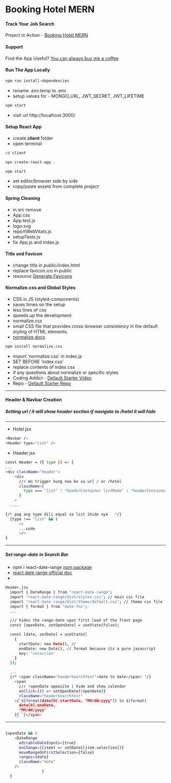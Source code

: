 # Booking Hotel MERN

#### Track Your Job Search

Project in Action - [Booking Hotel MERN](https://www.jobify.live/)

#### Support

Find the App Useful? [You can always buy me a coffee](https://www.buymeacoffee.com/johnsmilga)

#### Run The App Locally

```sh
npm run install-dependencies
```

- rename .env.temp to .env
- setup values for - MONGO_URL, JWT_SECRET, JWT_LIFETIME

```sh
npm start
```

- visit url http://localhost:3000/

#### Setup React App

- create <b>client</b> folder
- open terminal

```sh
cd client
```

```sh
npx create-react-app .
```

```sh
npm start
```

- set editor/browser side by side
- copy/paste assets from complete project

#### Spring Cleaning

- in src remove
- App.css
- App.test.js
- logo.svg
- reportWebVitals.js
- setupTests.js
- fix App.js and index.js

#### Title and Favicon

- change title in public/index.html
- replace favicon.ico in public
- resource [Generate Favicons](https://favicon.io/)

#### Normalize.css and Global Styles

- CSS in JS (styled-components)
- saves times on the setup
- less lines of css
- speeds up the development
- normalize.css
- small CSS file that provides cross-browser consistency in the default styling of HTML elements.
- [normalize docs](https://necolas.github.io/normalize.css/)

```sh
npm install normalize.css
```

- import 'normalize.css' in index.js
- SET BEFORE 'index.css'
- replace contents of index.css
- if any questions about normalize or specific styles
- Coding Addict - [Default Starter Video](https://youtu.be/UDdyGNlQK5w)
- Repo - [Default Starter Repo](https://github.com/john-smilga/default-starter)

<hr>

#### Header & Navbar Creation

##### Setting url / it will show header section if navigate to /hotel it will hide

<hr>

- Hotel.jsx

```sh
<Navbar />
<Header type="list" />
```

- Header.jsx

```sh
const Header = ({ type }) => {
...
<div className="header">
    <div
      /// mo trigger kung naa ko sa url / or /hotel
      className={
        type === "list" ? "headerContainer listMode" : "headerContainer"
      }
    >
  ....

{/* pag ang type dili equal sa list ihide nya   */}
  {type !== "list" && (
      <>
      ...code
      </>
}
```

<hr>

##### Set range-date in Search Bar

- npm i react-date-range [npm package](https://www.npmjs.com/package/react-date-range)
- [react date range official doc](https://hypeserver.github.io/react-date-range/)
-

```sh
Header.jsx
  import { DateRange } from "react-date-range";
  import "react-date-range/dist/styles.css"; // main css file
  import "react-date-range/dist/theme/default.css"; // theme css file
  import { format } from "date-fns";
  ...

  /// hides the range-date upon first load of the front page
  const [openDate, setOpenDate] = useState(false);

  const [date, setDate] = useState([
    {
      startDate: new Date(), //
      endDate: new Date(), // format because its a pure javascript
      key: "selection"
    }
  ]);

  ...
  {/* <span className="headerSearchText">date to date</span> */}
    <span
      /// !openDate opposite | hide and show calendar
      onClick={() => setOpenDate(!openDate)}
      className="headerSearchText"
    >{`${format(date[0].startDate, "MM/dd/yyyy")} to ${format(
      date[0].endDate,
      "MM/dd/yyyy"
    )} `}</span>

```

<hr>

```sh

{openDate && (
    <DateRange
      editableDateInputs={true}
      onChange={(item) => setDate([item.selection])}
      moveRangeOnFirstSelection={false}
      ranges={date}
      className="date"
    />
                )
  }
```
